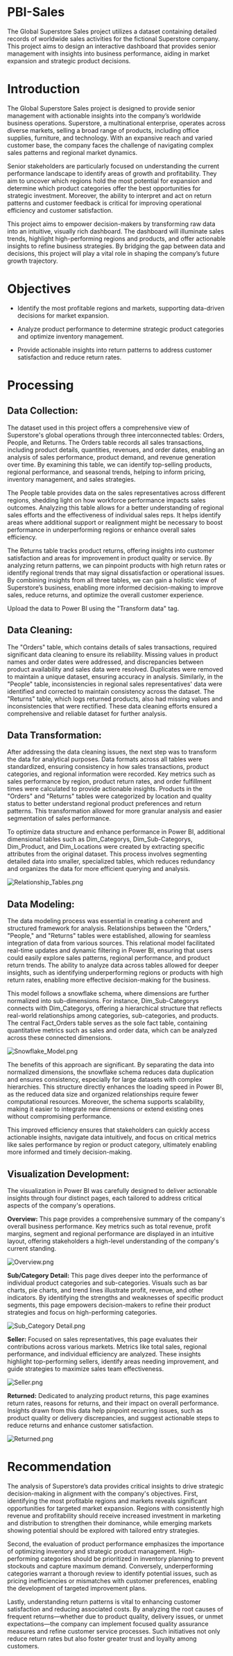 # PBI-Sales
The Global Superstore Sales project utilizes a dataset containing detailed records of worldwide sales activities for the fictional Superstore company. This project aims to design an interactive dashboard that provides senior management with insights into business performance, aiding in market expansion and strategic product decisions.
# Introduction
The Global Superstore Sales project is designed to provide senior management with actionable insights into the company’s worldwide business operations. Superstore, a multinational enterprise, operates across diverse markets, selling a broad range of products, including office supplies, furniture, and technology. With an expansive reach and varied customer base, the company faces the challenge of navigating complex sales patterns and regional market dynamics.

Senior stakeholders are particularly focused on understanding the current performance landscape to identify areas of growth and profitability. They aim to uncover which regions hold the most potential for expansion and determine which product categories offer the best opportunities for strategic investment. Moreover, the ability to interpret and act on return patterns and customer feedback is critical for improving operational efficiency and customer satisfaction.

This project aims to empower decision-makers by transforming raw data into an intuitive, visually rich dashboard. The dashboard will illuminate sales trends, highlight high-performing regions and products, and offer actionable insights to refine business strategies. By bridging the gap between data and decisions, this project will play a vital role in shaping the company’s future growth trajectory.
# Objectives
- Identify the most profitable regions and markets, supporting data-driven decisions for market expansion.

- Analyze product performance to determine strategic product categories and optimize inventory management.

- Provide actionable insights into return patterns to address customer satisfaction and reduce return rates.
# Processing
## Data Collection:
The dataset used in this project offers a comprehensive view of Superstore's global operations through three interconnected tables: Orders, People, and Returns. The Orders table records all sales transactions, including product details, quantities, revenues, and order dates, enabling an analysis of sales performance, product demand, and revenue generation over time. By examining this table, we can identify top-selling products, regional performance, and seasonal trends, helping to inform pricing, inventory management, and sales strategies.

The People table provides data on the sales representatives across different regions, shedding light on how workforce performance impacts sales outcomes. Analyzing this table allows for a better understanding of regional sales efforts and the effectiveness of individual sales reps. It helps identify areas where additional support or realignment might be necessary to boost performance in underperforming regions or enhance overall sales efficiency.

The Returns table tracks product returns, offering insights into customer satisfaction and areas for improvement in product quality or service. By analyzing return patterns, we can pinpoint products with high return rates or identify regional trends that may signal dissatisfaction or operational issues. By combining insights from all three tables, we can gain a holistic view of Superstore’s business, enabling more informed decision-making to improve sales, reduce returns, and optimize the overall customer experience.

Upload the data to Power BI using the "Transform data" tag.
## Data Cleaning:
The "Orders" table, which contains details of sales transactions, required significant data cleaning to ensure its reliability. Missing values in product names and order dates were addressed, and discrepancies between product availability and sales data were resolved. Duplicates were removed to maintain a unique dataset, ensuring accuracy in analysis. Similarly, in the "People" table, inconsistencies in regional sales representatives' data were identified and corrected to maintain consistency across the dataset. The "Returns" table, which logs returned products, also had missing values and inconsistencies that were rectified. These data cleaning efforts ensured a comprehensive and reliable dataset for further analysis.
## Data Transformation:
After addressing the data cleaning issues, the next step was to transform the data for analytical purposes. Data formats across all tables were standardized, ensuring consistency in how sales transactions, product categories, and regional information were recorded. Key metrics such as sales performance by region, product return rates, and order fulfillment times were calculated to provide actionable insights. Products in the "Orders" and "Returns" tables were categorized by location and quality status to better understand regional product preferences and return patterns. This transformation allowed for more granular analysis and easier segmentation of sales performance.

To optimize data structure and enhance performance in Power BI, additional dimensional tables such as Dim_Categorys, Dim_Sub-Categorys, Dim_Product, and Dim_Locations were created by extracting specific attributes from the original dataset. This process involves segmenting detailed data into smaller, specialized tables, which reduces redundancy and organizes the data for more efficient querying and analysis.

![Relationship_Tables.png](https://github.com/khangtran85/PBI-Sales/blob/main/Relationship_Tables.png)
## Data Modeling:
The data modeling process was essential in creating a coherent and structured framework for analysis. Relationships between the "Orders," "People," and "Returns" tables were established, allowing for seamless integration of data from various sources. This relational model facilitated real-time updates and dynamic filtering in Power BI, ensuring that users could easily explore sales patterns, regional performance, and product return trends. The ability to analyze data across tables allowed for deeper insights, such as identifying underperforming regions or products with high return rates, enabling more effective decision-making for the business.

This model follows a snowflake schema, where dimensions are further normalized into sub-dimensions. For instance, Dim_Sub-Categorys connects with Dim_Categorys, offering a hierarchical structure that reflects real-world relationships among categories, sub-categories, and products. The central Fact_Orders table serves as the sole fact table, containing quantitative metrics such as sales and order data, which can be analyzed across these connected dimensions.

![Snowflake_Model.png](https://github.com/khangtran85/PBI-Sales/blob/main/Snowflake_Model.png)

The benefits of this approach are significant. By separating the data into normalized dimensions, the snowflake schema reduces data duplication and ensures consistency, especially for large datasets with complex hierarchies. This structure directly enhances the loading speed in Power BI, as the reduced data size and organized relationships require fewer computational resources. Moreover, the schema supports scalability, making it easier to integrate new dimensions or extend existing ones without compromising performance.

This improved efficiency ensures that stakeholders can quickly access actionable insights, navigate data intuitively, and focus on critical metrics like sales performance by region or product category, ultimately enabling more informed and timely decision-making.
## Visualization Development:
The visualization in Power BI was carefully designed to deliver actionable insights through four distinct pages, each tailored to address critical aspects of the company's operations.

**Overview:** This page provides a comprehensive summary of the company's overall business performance. Key metrics such as total revenue, profit margins, segment and regional performance are displayed in an intuitive layout, offering stakeholders a high-level understanding of the company's current standing.

![Overview.png](https://github.com/khangtran85/PBI-Sales/blob/main/Overview.png)

**Sub/Category Detail:** This page dives deeper into the performance of individual product categories and sub-categories. Visuals such as bar charts, pie charts, and trend lines illustrate profit, revenue, and other indicators. By identifying the strengths and weaknesses of specific product segments, this page empowers decision-makers to refine their product strategies and focus on high-performing categories.

![Sub_Category Detail.png](https://github.com/khangtran85/PBI-Sales/blob/main/Sub_Category%20Detail.png)

**Seller:** Focused on sales representatives, this page evaluates their contributions across various markets. Metrics like total sales, regional performance, and individual efficiency are analyzed. These insights highlight top-performing sellers, identify areas needing improvement, and guide strategies to maximize sales team effectiveness.

![Seller.png](https://github.com/khangtran85/PBI-Sales/blob/main/Seller.png)

**Returned:** Dedicated to analyzing product returns, this page examines return rates, reasons for returns, and their impact on overall performance. Insights drawn from this data help pinpoint recurring issues, such as product quality or delivery discrepancies, and suggest actionable steps to reduce returns and enhance customer satisfaction.

![Returned.png](https://github.com/khangtran85/PBI-Sales/blob/main/Returned.png)
# Recommendation
The analysis of Superstore’s data provides critical insights to drive strategic decision-making in alignment with the company's objectives. First, identifying the most profitable regions and markets reveals significant opportunities for targeted market expansion. Regions with consistently high revenue and profitability should receive increased investment in marketing and distribution to strengthen their dominance, while emerging markets showing potential should be explored with tailored entry strategies.

Second, the evaluation of product performance emphasizes the importance of optimizing inventory and strategic product management. High-performing categories should be prioritized in inventory planning to prevent stockouts and capture maximum demand. Conversely, underperforming categories warrant a thorough review to identify potential issues, such as pricing inefficiencies or mismatches with customer preferences, enabling the development of targeted improvement plans.

Lastly, understanding return patterns is vital to enhancing customer satisfaction and reducing associated costs. By analyzing the root causes of frequent returns—whether due to product quality, delivery issues, or unmet expectations—the company can implement focused quality assurance measures and refine customer service processes. Such initiatives not only reduce return rates but also foster greater trust and loyalty among customers.
